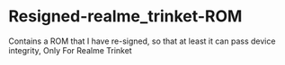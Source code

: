 # Resigned-realme_trinket-ROM
Contains a ROM that I have re-signed, so that at least it can pass device integrity, Only For Realme Trinket
